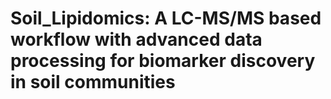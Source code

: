 # Soil_Lipidomics: A LC-MS/MS based workflow with advanced data processing for biomarker discovery in soil communities


